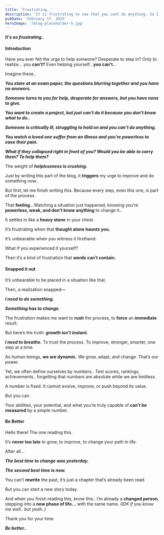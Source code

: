 ```yaml
---
title: 'Frustrating..'
description: 'It is frustrating to see that you cant do anything. So I need to be better.'
pubDate: 'February 17, 2025'
heroImage: '/blog-placeholder-5.jpg'
---
```


_**It's so frustrating..**_

#### **Introduction**<br />
Have you ever felt the urge to help someone? Desperate to step in? Only to realize… you **can’t?** Even helping yourself.. **you can't..**

Imagine these..

**_You stare at an exam paper, the questions blurring together and you have no answers._**

**_Someone turns to you for help, desperate for answers, but you have none to give._**

**_You want to create a project, but just can't do it because you don't know what to do.._**

**_Someone is critically ill, struggling to hold on and you can’t do anything._**

**_You watch a loved one suffer from an illness and you’re powerless to ease their pain._**

**_What if they collapsed right in front of you? Would you be able to carry them? To help them?_**

The weight of _**helplessness is crushing.**_

Just by writing this part of the blog, it **triggers** my urge to improve and do something now..

But first, let me finish writing this. Because every step, even this one, is part of the process.

That **feeling..** Watching a situation just happened, knowing you’re **powerless, weak, and don't know anything** to change it.. 

It settles in like a **heavy stone** in your chest.

It’s frustrating when that **thought alone haunts you.**

It’s unbearable when you witness it firsthand.

What if you experienced it yourself?

Then it’s a kind of frustration that **words can’t contain.**

#### **Snapped it out**<br />
It’s unbearable to be placed in a situation like that.

Then, a realization snapped—

_**I need to do something.**_

_**Something has to change.**_

The frustration makes me want to **rush** the process, to **force** an **immediate** result.

But here’s the truth: _**growth isn’t instant.**_

_**I need to breathe.**_ To trust the process. To improve, stronger, smarter, one step at a time.

As human beings, **we are dynamic.** We grow, adapt, and change. That’s our power.

Yet, we often define ourselves by numbers.. Test scores, rankings, achievements.. forgetting that numbers are absolute while we are limitless.

A number is fixed. It cannot evolve, improve, or push beyond its value.

But you can.

Your abilities, your potential, and what you’re truly capable of **can’t be measured** by a simple number.

#### **Be Better**<br />
Hello there! The one reading this.

It’s __never too late__ to grow, to improve, to change your path in life.

After all…

_**The best time to change was yesterday.**_

_**The second best time is now.**_

You can’t __rewrite__ the past, it’s just a chapter that’s already been read.

But you can start a new story today.

And when you finish reading this, know this.. I’m already a **changed person**, stepping into a **new phase of life…** with the same name. _(IDK if you know me well.. but yeah..)_

Thank you for your time.

_**Be better..**_